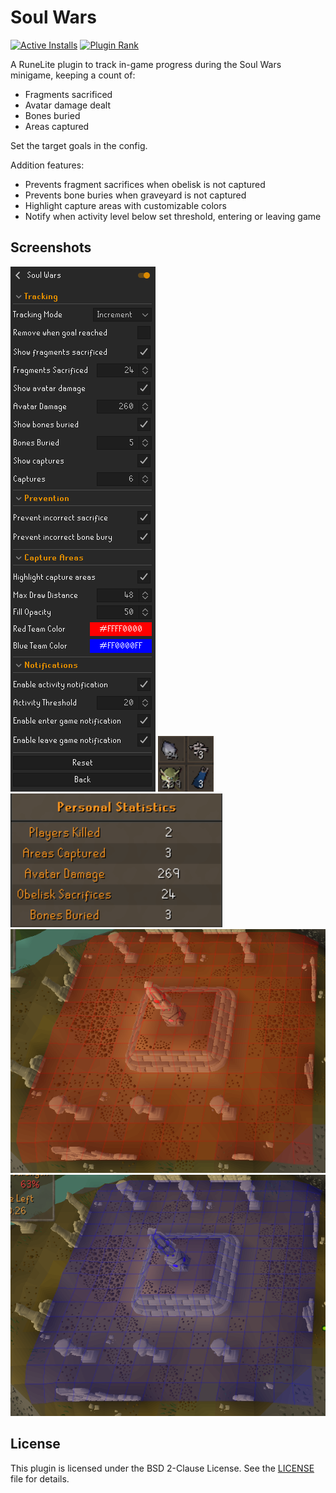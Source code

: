 # Soul Wars

[![Active Installs](http://img.shields.io/endpoint?url=https://api.runelite.net/pluginhub/shields/installs/plugin/soul-wars)](https://runelite.net/plugin-hub/show/soul-wars)
[![Plugin Rank](http://img.shields.io/endpoint?url=https://api.runelite.net/pluginhub/shields/rank/plugin/soul-wars)](https://runelite.net/plugin-hub/show/soul-wars)

A RuneLite plugin to track in-game progress during the Soul Wars minigame, keeping a count of:
- Fragments sacrificed
- Avatar damage dealt
- Bones buried
- Areas captured

Set the target goals in the config.

Addition features:
- Prevents fragment sacrifices when obelisk is not captured
- Prevents bone buries when graveyard is not captured
- Highlight capture areas with customizable colors
- Notify when activity level below set threshold, entering or leaving game

## Screenshots

![Default Config](images/default_config.png) ![Infoboxes](images/infoboxes.png) ![Results](images/results.png)![Red Obelisk](images/red_obelisk_area.png)![Blue Obelisk](images/blue_obelisk_area.png)

## License
This plugin is licensed under the BSD 2-Clause License. See the [LICENSE](LICENSE) file for details.
